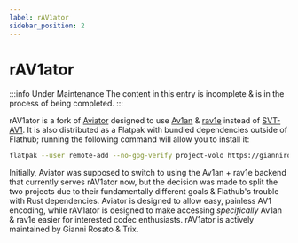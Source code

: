 ```yaml
---
label: rAV1ator
sidebar_position: 2
---
```


# rAV1ator

:::info Under Maintenance
The content in this entry is incomplete & is in the process of being completed.
:::

rAV1ator is a fork of [Aviator](../utilities/Aviator.md) designed to use [Av1an](../utilities/av1an.md) & [rav1e](../encoders/rav1e.md) instead of [SVT-AV1](../encoders/SVT-AV1.md). It is also distributed as a Flatpak with bundled dependencies outside of Flathub; running the following command will allow you to install it:

```zsh
flatpak --user remote-add --no-gpg-verify project-volo https://giannirosato.com/repo && flatpak --user install project-volo net.natesales.rAV1ator
```

Initially, Aviator was supposed to switch to using the Av1an + rav1e backend that currently serves rAV1ator now, but the decision was made to split the two projects due to their fundamentally different goals & Flathub's trouble with Rust dependencies. Aviator is designed to allow easy, painless AV1 encoding, while rAV1ator is designed to make accessing *specifically* Av1an & rav1e easier for interested codec enthusiasts. rAV1ator is actively maintained by Gianni Rosato & Trix.
